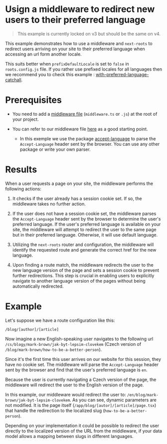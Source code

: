 # Usign a middleware to redirect new users to their preferred language

> This example is currently locked on v3 but should be the same on v4.

This example demonstrates how to use a middleware and `next-roots` to redirect users arriving on your site to their preferred language when accessing an url form another locale.

This suits better when `prefixDefaultLocale` is set to `false` in `roots.config.js` file. If you rather use prefixed locales for all languages then we recommend you to check this example : [with-preferred-language-catchall](../with-preferred-language-catchall).

# Prerequisites

- You need to add a [middleware file](https://nextjs.org/docs/app/building-your-application/routing/middleware) (`middleware.ts` or `.js`) at the root of your project.

- You can refer to our middleware file [here](./middleware.ts) as a good starting point.

  - In this exemple we use the package [accept-language](https://www.npmjs.com/package/accept-language) to parse the `Accept-Language` header sent by the browser. You can use any other package or write your own parser.

# Results

When a user requests a page on your site, the middleware performs the following actions:

1. It checks if the user already has a session cookie set. If so, the middleware takes no further action.

2. If the user does not have a session cookie set, the middleware parses the `Accept-Language` header sent by the browser to determine the user's preferred language. If the user's preferred language is available on your site, the middleware will attempt to redirect the user to the same page but in their preferred language. Otherwise, it will use default language.

3. Utilizing the `next-roots` router and configuration, the middleware will identify the requested route and generate the correct href for the new language.

4. Upon finding a route match, the middleware redirects the user to the new language version of the page and sets a session cookie to prevent further redirections. This step is crucial in enabling users to explicitly navigate to another language version of the pages without being automatically redirected.

# Example

Let's suppose we have a route configuration like this:

```
/blog/[author]/[article]
```

Now imagine a new English-speaking user navigates to the following url `/cs/blogy/mark-brown/jak-byt-lepsim-clovekem` (Czech version of `/blog/mark-brown/how-to-be-a-better-person`).

Since it's the first time this user arrives on our website for this session, they have no cookie set. The middleware will parse the `Accept-Language` header sent by the browser and find that the user's preferred language is `en`.

Because the user is currently navigating a Czech version of the page, the middleware will redirect the user to the English version of the page.

In this example, our middleware would redirect the user to: `/en/blog/mark-brown/jak-byt-lepsim-clovekem`. As you can see, dynamic parameters are not modified. It is the page itself (`/app/blog/[autor]/[article]/page.tsx`) that handle the redirection to the localized slug (`how-to-be-a-better-person`).

Depending on your implementation it could be possible to redirect the user directly to the localized version of the URL from the middleware, if your data model allows a mapping between slugs in different languages.
